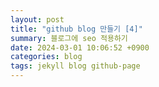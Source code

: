 ```yaml
---
layout: post
title: "github blog 만들기 [4]"
summary: 블로그에 seo 적용하기
date: 2024-03-01 10:06:52 +0900
categories: blog
tags: jekyll blog github-page
---
```

